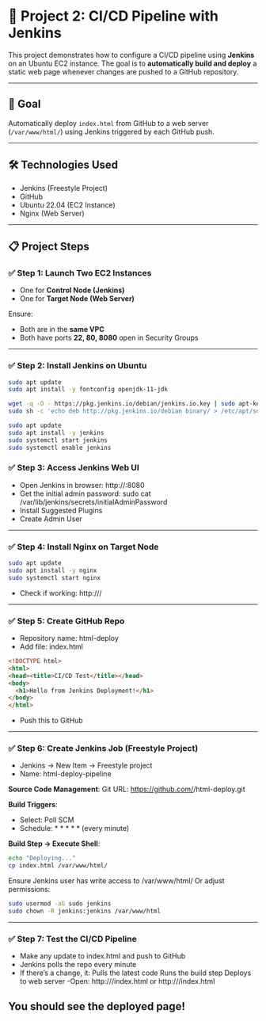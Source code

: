 # 🚀 Project 2: CI/CD Pipeline with Jenkins

This project demonstrates how to configure a CI/CD pipeline using **Jenkins** on an Ubuntu EC2 instance. The goal is to **automatically build and deploy** a static web page whenever changes are pushed to a GitHub repository.

---

## 🎯 Goal

Automatically deploy `index.html` from GitHub to a web server (`/var/www/html/`) using Jenkins triggered by each GitHub push.

---

## 🛠️ Technologies Used

- Jenkins (Freestyle Project)
- GitHub
- Ubuntu 22.04 (EC2 Instance)
- Nginx (Web Server)

---

## 📋 Project Steps

### ✅ Step 1: Launch Two EC2 Instances

- One for **Control Node (Jenkins)**
- One for **Target Node (Web Server)**

Ensure:
- Both are in the **same VPC**
- Both have ports **22, 80, 8080** open in Security Groups

---

### ✅ Step 2: Install Jenkins on Ubuntu

```bash
sudo apt update
sudo apt install -y fontconfig openjdk-11-jdk

wget -q -O - https://pkg.jenkins.io/debian/jenkins.io.key | sudo apt-key add -
sudo sh -c 'echo deb http://pkg.jenkins.io/debian binary/ > /etc/apt/sources.list.d/jenkins.list'

sudo apt update
sudo apt install -y jenkins
sudo systemctl start jenkins
sudo systemctl enable jenkins
```

### ✅ Step 3: Access Jenkins Web UI

- Open Jenkins in browser: http://<your-ec2-public-ip>:8080
- Get the initial admin password:
  sudo cat /var/lib/jenkins/secrets/initialAdminPassword
- Install Suggested Plugins
- Create Admin User
---

### ✅ Step 4: Install Nginx on Target Node 

```bash
sudo apt update
sudo apt install -y nginx
sudo systemctl start nginx
```
- Check if working: http://<target-ec2-ip>/
---

### ✅ Step 5: Create GitHub Repo
- Repository name: html-deploy
- Add file: index.html
```html
<!DOCTYPE html>
<html>
<head><title>CI/CD Test</title></head>
<body>
  <h1>Hello from Jenkins Deployment!</h1>
</body>
</html>
```
- Push this to GitHub
---

### ✅ Step 6: Create Jenkins Job (Freestyle Project)
- Jenkins → New Item → Freestyle project
- Name: html-deploy-pipeline

**Source Code Management**: 
Git URL: https://github.com/<your-username>/html-deploy.git

**Build Triggers**:
- Select: Poll SCM
- Schedule: * * * * * (every minute)

**Build Step → Execute Shell**:
```bash
echo "Deploying..."
cp index.html /var/www/html/
```
Ensure Jenkins user has write access to /var/www/html/
Or adjust permissions:

```bash
sudo usermod -aG sudo jenkins
sudo chown -R jenkins:jenkins /var/www/html
```
---

### ✅ Step 7: Test the CI/CD Pipeline
- Make any update to index.html and push to GitHub
- Jenkins polls the repo every minute
- If there’s a change, it:
  Pulls the latest code
  Runs the build step
  Deploys to web server
-Open: http://<your-jenkins-ec2-ip>/index.html
              or
  http://<target-node-ip>/index.html

You should see the deployed page!
---
